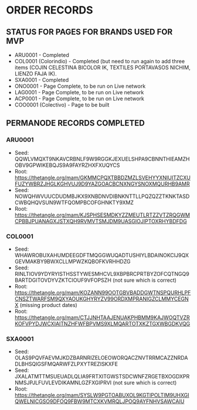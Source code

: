 # ORDER RECORDS

## STATUS FOR PAGES FOR BRANDS USED FOR MVP

- ARU0001 - Completed
- COL0001 (Colorindio) - Completed (but need to run again to add three items (COJIN CELESTINA BICOLOR IK, TEXTILES PORTAVASOS NICHIM, LIENZO FAJA IK).
- SXA0001 - Completed
- ONO0001 - Page Complete, to be run on Live network
- LAG0001 - Page Complete, to be run on Live network
- ACP0001 - Page Complete, to be run on Live network
- COO0001 (Colectivo) - Page to be built

## PERMANODE RECORDS COMPLETED

### ARU0001

- Seed: QQWLVMQXT9NKAVCRBNLF9W9RGGKJEXUELSHPA9CBNNTHIEAMZHOBV9GPWIKEBQJS9A9FAYRZHXFXUQYCS
- Root: <https://thetangle.org/mam/GKMMCPQXTBBDZMZLSVEHYYXNIUITZCXUFUZYWBRZJHGLKGHVUJ9D9YAZGOACBCNXNGYSNOXMQURHB9AMR>
- Seed: NOWQHWVUUCDUDMBJKX9XNBDNVDIBNKNTTLLPQZQZZTKNKTASDCWBQHQVSUN9WTFQOMPBCOFGHNKTY9XMZ
- Root: <https://thetangle.org/mam/KJSPHSESMDKYZZMEUTLRTZZVTZRQGWMCPBBJPUANAGXJSTXQH9RVMVTSMJDM9UASGIOJIPTOXRHYBDFDG>

### COL0001

- Seed: WHAWROBUXAHUMDEEGDFTMQGGWUQADTUSHIYLBDAINOKCIJ9QXGEVMAKBY9BWXCLLMPWZKQBOFKVRHHDZG
- Seed: RINLTIOV9YDYRYISTHSSTYWESMHCVL9XBPBRCPRTBYZOFCQTNGQ9BARTDGITOVDYVZKTCIOUF9VFOPSZH (not sure which is correct)
- Root: <https://thetangle.org/mam/KOZANN99OOTGBVBADDGWTNSPQURHLPFCNSZTWARFSM9QXYAOUKGHYRYZV99ORDXMPRANIGZCLMMYCEGNX> (missing product dates)
- Root: <https://thetangle.org/mam/CTJJNHTAAJENUAKPHBMM9KAJWOQTVZRKOFVPYDJWCXIAITNZHFWFBPVMS9XLMQARTOTXKZTGXWBGDKVQG>

### SXA0001

- Seed: OLAS9PQVFAEVMJKDZBARNRIZELOEOWORQACZNVTRRMCAZZNRDADLBHSQIGSFMQARWFZLPXYTREZISKXFE
- Seed: JXALATMTTMSUEUADLQLIA9FRTXITGWSTSDCWNFZRGETBXOGDXPRNMSJPJLFUVLEVDIKAMNLGZFXGIPRVI (not sure which is correct)
- Root: <https://thetangle.org/mam/SYSLW9PGTOABUXOL9KGTIPOLTIM9UHXGIQWELNICGSO9DFOQ9FBW9MTCXKVMRQLJPOQ9AYFNHVSAWCAIU>
